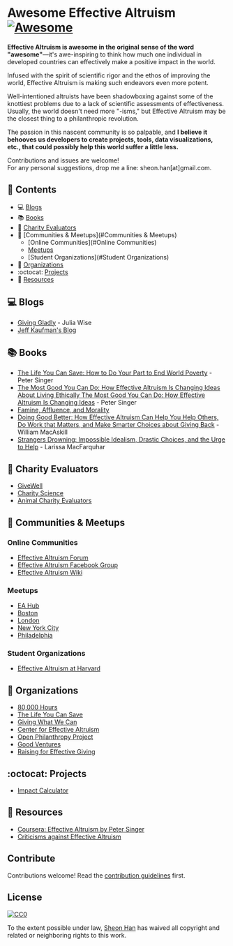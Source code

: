 # Awesome Effective Altruism [![Awesome](https://cdn.rawgit.com/sindresorhus/awesome/d7305f38d29fed78fa85652e3a63e154dd8e8829/media/badge.svg)](https://github.com/sindresorhus/awesome)

**Effective Altruism is awesome in the original sense of the word "awesome"**—it's awe-inspiring to think how much one individual in developed countries can effectively make a positive impact in the world.

Infused with the spirit of scientific rigor and the ethos of improving the world, Effective Altruism is making such endeavors even more potent.

Well-intentioned altruists have been shadowboxing against some of the knottiest problems due to a lack of scientific assessments of effectiveness. Usually, the world doesn't need more "-isms," but Effective Altruism may be the closest thing to a philanthropic revolution.

The passion in this nascent community is so palpable, and **I believe it behooves us developers to create projects, tools, data visualizations, etc., that could possibly help this world suffer a little less.**

Contributions and issues are welcome!  
For any personal suggestions, drop me a line: sheon.han[at]gmail.com.

## :book:   Contents
- :computer: [Blogs](#Blogs)
- :books: [Books](#Books)
- :hammer: [Charity Evaluators](#Charity)
- :busts_in_silhouette: [Communities & Meetups](#Communities & Meetups)
  - [Online Communities](#Online Communities)
  - [Meetups](#Meetups)
  - [Student Organizations](#Student Organizations)
- :office: [Organizations](#Organizations)
- :octocat: [Projects](#Projects)
- :thought_balloon: [Resources](#Resources)

## :computer: Blogs
- [Giving Gladly](http://www.givinggladly.com/) - Julia Wise
- [Jeff Kaufman's Blog](http://www.jefftk.com/index)

## :books: Books
- [The Life You Can Save: How to Do Your Part to End World Poverty](https://www.amazon.com/Life-You-Can-Save-Poverty/dp/0812981561/ref=sr_1_1?ie=UTF8&qid=1491663357&sr=8-1&keywords=the+life+you+can+save) - Peter Singer
- [The Most Good You Can Do: How Effective Altruism Is Changing Ideas About Living Ethically The Most Good You Can Do: How Effective Altruism Is Changing Ideas](https://www.amazon.com/Most-Good-You-Can-Effective/dp/0300219865/ref=pd_lpo_sbs_14_t_0?_encoding=UTF8&psc=1&refRID=TRVQNNNRAWC14C0MPW1M) - Peter Singer
- [Famine, Affluence, and Morality](https://www.amazon.com/Famine-Affluence-Morality-Peter-Singer/dp/0190219203/ref=pd_sim_14_8?_encoding=UTF8&pd_rd_i=0190219203&pd_rd_r=PEC7WM3E5DARAS3P9QYA&pd_rd_w=u7ZoC&pd_rd_wg=9bC3i&psc=1&refRID=PEC7WM3E5DARAS3P9QYA)
- [Doing Good Better: How Effective Altruism Can Help You Help Others, Do Work that Matters, and Make Smarter Choices about Giving Back](https://www.amazon.com/Doing-Good-Better-Effective-Altruism/dp/1592409660) - William MacAskill
- [Strangers Drowning: Impossible Idealism, Drastic Choices, and the Urge to Help](https://www.amazon.com/Strangers-Drowning-Impossible-Idealism-Drastic/dp/0143109782/ref=pd_sim_14_6?_encoding=UTF8&pd_rd_i=0143109782&pd_rd_r=PEC7WM3E5DARAS3P9QYA&pd_rd_w=u7ZoC&pd_rd_wg=9bC3i&psc=1&refRID=PEC7WM3E5DARAS3P9QYA) - Larissa MacFarquhar

## :hammer: Charity Evaluators
- [GiveWell](http://www.givewell.org/)
- [Charity Science](http://www.charityscience.com)
- [Animal Charity Evaluators](https://animalcharityevaluators.org)

## :busts_in_silhouette: Communities & Meetups
### Online Communities
- [Effective Altruism Forum](http://effective-altruism.com/ea/6x/introduction_to_effective_altruism/)
- [Effective Altruism Facebook Group](https://www.facebook.com/groups/effective.altruists/)
- [Effective Altruism Wiki](http://wiki.effectivealtruismhub.com/index.php?title=Effective_Altruism_Wiki)

### Meetups
- [EA Hub](https://eahub.org/)
- [Boston](https://www.meetup.com/Boston-Effective-Altruism/)
- [London](https://www.meetup.com/Effective-Altruism-London/)
- [New York City](https://www.meetup.com/Effective-Altruism-NYC/)
- [Philadelphia](https://www.meetup.com/Effective-Altruism-Philadelphia/)

### Student Organizations
- [Effective Altruism at Harvard](http://www.harvardea.org/)


## :office: Organizations
- [80,000 Hours](https://80000hours.org/)
- [The Life You Can Save](https://www.thelifeyoucansave.org/)
- [Giving What We Can](https://www.givingwhatwecan.org/)
- [Center for Effective Altruism](https://www.centreforeffectivealtruism.org/)
- [Open Philanthropy Project](http://www.openphilanthropy.org/)
- [Good Ventures](http://www.goodventures.org/research-and-ideas/blog)
- [Raising for Effective Giving](https://reg-charity.org/)

## :octocat: Projects
- [Impact Calculator](https://www.thelifeyoucansave.org/Impact-Calculator)

## :thought_balloon: Resources
- [Coursera: Effective Altruism by Peter Singer](https://www.coursera.org/learn/altruism)
- [Criticisms against Effective Altruism](http://wiki.effectivealtruismhub.com/index.php?title=Criticism_of_effective_altruism)

## Contribute

Contributions welcome! Read the [contribution guidelines](contributing.md) first.

## License

[![CC0](http://mirrors.creativecommons.org/presskit/buttons/88x31/svg/cc-zero.svg)](https://creativecommons.org/publicdomain/zero/1.0/)

To the extent possible under law, [Sheon Han](http://sheon.be/) has waived all copyright and related or neighboring rights to this work.
